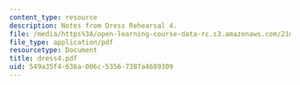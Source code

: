 ```yaml
---
content_type: resource
description: Notes from Dress Rehearsal 4.
file: /media/https%3A/open-learning-course-data-rc.s3.amazonaws.com/21m-873-theater-arts-topics-suburbia-january-iap-2008/549a35f4636a006c53567387a4689309_dress4.pdf
file_type: application/pdf
resourcetype: Document
title: dress4.pdf
uid: 549a35f4-636a-006c-5356-7387a4689309
---
```

